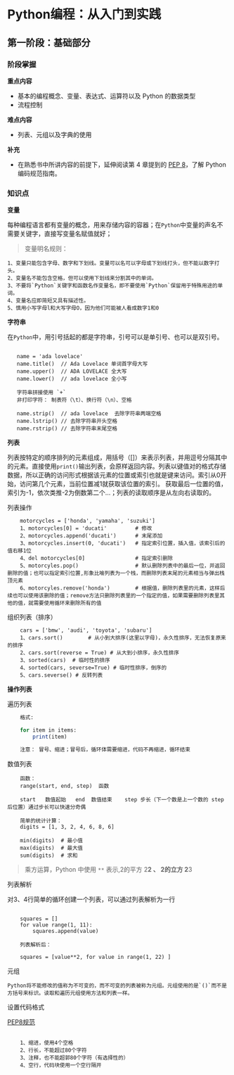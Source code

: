 # Python编程：从入门到实践

## 第一阶段：基础部分

### 阶段掌握

**重点内容**
* 基本的编程概念、变量、表达式、运算符以及 Python 的数据类型
* 流程控制

**难点内容**
* 列表、元组以及字典的使用

**补充**
* 在熟悉书中所讲内容的前提下，延伸阅读第 4 章提到的 [PEP 8](https://www.python.org/dev/peps/pep-0008/)，了解 Python 编码规范指南。

### 知识点

**变量**

每种编程语言都有变量的概念，用来存储内容的容器；在`Python`中变量的声名不需要关键字，直接写变量名赋值就好；

> 变量明名规则：

    1、变量只能包含字母、数字和下划线。变量可以名可以字母或下划线打头，但不能以数字打头。
    2、变量名不能包含空格，但可以使用下划线来分割其中的单词。
    3、不要将`Python`关键字和函数名作变量名，即不要使用`Python`保留用于特殊用途的单词。
    4、变量名应即简短又具有描述性。
    5、慎用小写字母l和大写字母O，因为他们可能被人看成数字1和0

**字符串**

在`Python`中，用引号括起的都是字符串，引号可以是单引号、也可以是双引号。

```字符串相关使用

   name = 'ada lovelace'
   name.title()  // Ada Lovelace 单词首字母大写
   name.upper()  // ADA LOVELACE 全大写
   name.lower()  // ada lovelace 全小写

   字符串拼接使用 `+`
   非打印字符： 制表符（\t）、换行符（\n）、空格

   name.strip()  // ada lovelace  去除字符串两端空格
   name.lstrip() // 去除字符串开头空格
   name.rstrip() // 去除字符串末尾空格  
```

**列表**

列表按特定的顺序排列的元素组成，用括号（[]）来表示列表，并用逗号分隔其中的元素。直接使用`print()`输出列表，会原样返回内容。列表以键值对的格式存储数据，所以正确的访问形式根据该元素的位置或索引也就是键来访问。索引从0开始，访问第几个元素，当前位置减1就获取该位置的索引。
获取最后一位置的值，索引为-1，依次类推-2为倒数第二个...；列表的读取顺序是从左向右读取的。

列表操作
```列表相关操作
    motorcycles = ['honda', 'yamaha', 'suzuki']
    1、motorcycles[0] = 'ducati'         # 修改
    2、motorcycles.append('ducati')      # 末尾添加
    3、motorcycles.insert(0, 'ducati')   # 指定索引位置，插入值，该索引后的值右移1位
    4、del motorcycles[0]                # 指定索引删除
    5、motorcyles.pop()                  # 默认删除列表中的最后一位，并返回删除的值；也可以指定索引位置,形象比喻列表为一个栈，而删除列表末尾的元素相当与弹出栈顶元素
    6、motorcyles.remove('honda')        # 根据值，删除列表里的元素，这样后续也可以使用该删除的值；remove方法只删除列表里的一个指定的值，如果需要删除列表里其他的值，就需要使用循环来删除所有的值
```

组织列表（排序）

```
    cars = ['bmw', 'audi', 'toyota', 'subaru']
    1、cars.sort()        # 从小到大排序(这里以字母)，永久性排序，无法恢复原来的排序
    2、cars.sort(reverse = True) # 从大到小排序，永久性排序
    3、sorted(cars)  # 临时性的排序
    4、sorted(cars, severse=True) # 临时性排序，倒序的
    5、cars.severse() # 反转列表
```

**操作列表**

遍历列表

```for
    格式:

    for item in items:
        print(item)

    注意： 冒号、缩进；冒号后，循环体需要缩进，代码不再缩进，循环结束

```

数值列表

```range
    函数：
    range(start, end, step)  函数

    start   数值起始   end  数值结束    step 步长（下一个数是上一个数的 step 后位置）通过步长可以快速分奇偶

    简单的统计计算：
    digits = [1, 3, 2, 4, 6, 8, 6]

    min(digits)  # 最小值
    max(digits)  # 最大值
    sum(digits)  # 求和
```

> 乘方运算，Python 中使用 `**` 表示,2的平方 2**2 、 2的立方 2**3

列表解析

对3、4行简单的循环创建一个列表，可以通过列表解析为一行

```列表解析

    squares = []
    for value range(1, 11):
        squares.append(value)

    列表解析后：

    squares = [value**2, for value in range(1, 22) ]
```

元组

```
Python将不能修改的值称为不可变的，而不可变的列表被称为元组。元组使用的是`()`而不是方括号来标识。读取和遍历元组使用方法和列表一样。
```

设置代码格式

[PEP8规范](https://www.python.org/dev/peps/pep-0008/)

```PEP8规范

    1、缩进，使用4个空格
    2、行长，不能超过80个字符
    3、注释，也不能超郭80个字符（有选择性的）
    4、空行，代码块使用一个空行隔开

```





























